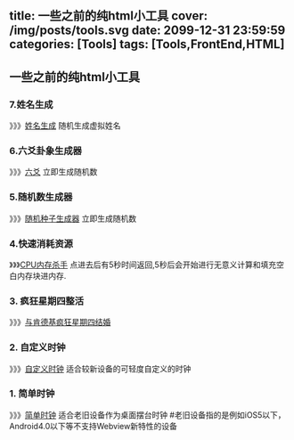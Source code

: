 title: 一些之前的纯html小工具
cover: /img/posts/tools.svg
date: 2099-12-31 23:59:59
categories: [Tools]
tags: [Tools,FrontEnd,HTML]
---

## 一些之前的纯html小工具

### 7.姓名生成

》》》[姓名生成](/html/姓名生成/)
随机生成虚拟姓名
  
  
  
### 6.六爻卦象生成器

》》》[六爻](/html/六爻/)
立即生成随机数 
  
  
  
### 5.随机数生成器

》》》[随机种子生成器](/html/random/)
立即生成随机数
  
  
  
### 4.快速消耗资源

》》》[CPU内存杀手](/html/ram/)
点进去后有5秒时间返回,5秒后会开始进行无意义计算和填充空白内存块进内存.
  
  
  
### 3. 疯狂星期四整活

》》》[与肯德基疯狂星期四结婚](/html/wedding/)
  
  
  
### 2. 自定义时钟

》》》[自定义时钟](/html/time/)
适合较新设备的可轻度自定义的时钟
  
  
  
  
### 1. 简单时钟

》》》[简单时钟](/html/clock/)
适合老旧设备作为桌面摆台时钟
#老旧设备指的是例如iOS5以下，Android4.0以下等不支持Webview新特性的设备

